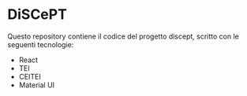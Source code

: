 # DiSCePT

Questo repository contiene il codice del progetto discept, scritto con le seguenti tecnologie:

- React
- TEI
- CEITEI
- Material UI
